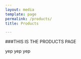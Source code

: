 ```yaml
---
layout: media
template: page
permalink: /products/
title: Products

---
```


###THIS IS THE PRODUCTS PAGE

yep yep yep